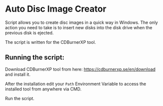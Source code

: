 # Auto Disc Image Creator
Script allows you to create disc images in a quick way in Windows. The only action you need to take is to insert new disks into the disk drive when the previous disk is ejected.

The script is written for the CDBurnerXP tool.

## Running the script:
Download CDBurnerXP tool from here: https://cdburnerxp.se/en/download and install it.

After the installation edit your `Path` Environment Variable to access the installed tool from anywhere via CMD.

Run the script.
